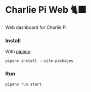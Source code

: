 # Charlie Pi Web 🐈‍⬛

Web dashboard for Charlie Pi

### Install
With [pipenv][pipenv]:
```
pipenv install --site-packages

```

### Run
```
pipenv run start
```

[pipenv]: https://github.com/pypa/pipenv
